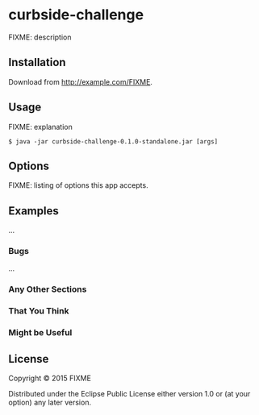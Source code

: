 # curbside-challenge

FIXME: description

## Installation

Download from http://example.com/FIXME.

## Usage

FIXME: explanation

    $ java -jar curbside-challenge-0.1.0-standalone.jar [args]

## Options

FIXME: listing of options this app accepts.

## Examples

...

### Bugs

...

### Any Other Sections
### That You Think
### Might be Useful

## License

Copyright © 2015 FIXME

Distributed under the Eclipse Public License either version 1.0 or (at
your option) any later version.
